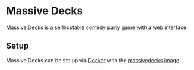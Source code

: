 # Massive Decks

[Massive Decks](https://md.rereadgames.com/) is a selfhostable comedy party game with a web
interface.

## Setup

Massive Decks can be set up via [Docker](/wiki/docker.md) with the
[massivedecks image](/wiki/docker/massivedecks_-_client.md).
